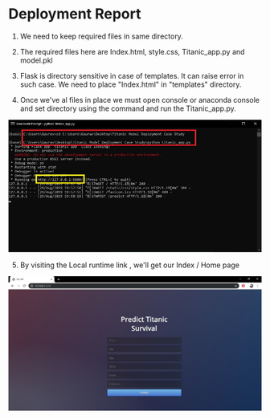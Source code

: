 # Deployment Report

1. We need to keep required files in same directory.


2. The required files here are Index.html, style.css, Titanic_app.py and model.pkl


3. Flask is directory sensitive in case of templates. It can raise error in such case. We need to place "Index.html" in "templates" directory.


4. Once we've al files in place we must open console or anaconda console and set directory using the command and run the Titanic_app.py.

![alt text](https://github.com/GauravPadawe/Titanic-Machine-Learning-from-Disaster/blob/master/IMGS/cmd.jpg?raw=true)


5. By visiting the Local runtime link , we'll get our Index / Home page

![alt text](https://github.com/GauravPadawe/Titanic-Machine-Learning-from-Disaster/blob/master/IMGS/index.jpg?raw=true)

